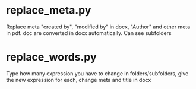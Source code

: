 # replace_meta.py
Replace meta "created by", "modified by" in docx, "Author" and other meta in pdf. doc are converted in docx automatically. Can see subfolders
# replace_words.py
Type how many expression you have to change in folders/subfolders, give the new expression for each, change meta and title in docx
